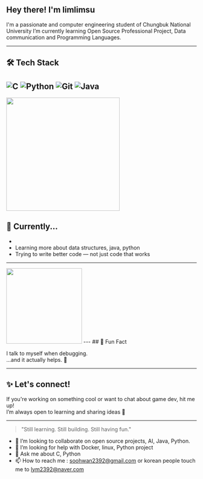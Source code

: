 ## Hey there! I'm limlimsu

I'm a passionate and  computer engineering student of Chungbuk National University 
I’m currently learning Open Source Professional Project, Data communication and Programming Languages. 

---

## 🛠 Tech Stack

![C](https://img.shields.io/badge/C-Basics-informational?logo=c)
![Python](https://img.shields.io/badge/Python-Learning-yellow?logo=python)
![Git](https://img.shields.io/badge/Git-Always%20Committing-orange?logo=git)
![Java](https://img.shields.io/badge/Java-Object%20Oriented-informational?logo=java)
---
<img src ="https://media.giphy.com/media/JIX9t2j0ZTN9S/giphy.gif" width="300"/>

## 🌱 Currently...

-  
- Learning more about data structures, java, python  
- Trying to write better code — not just code that works

---
<img src="https://media.giphy.com/media/sIIhZliB2McAo/giphy.gif" width="200"/>
---
## 🧠 Fun Fact

I talk to myself when debugging.  
...and it actually helps. 🤯

---

## ✨ Let's connect!

If you're working on something cool or want to chat about game dev, hit me up!  
I’m always open to learning and sharing ideas 💬

---

> "Still learning. Still building. Still having fun."
 
- 👯 I’m looking to collaborate on open source projects, AI, Java, Python.
- 🤔 I’m looking for help with Docker, linux, Python project
- 💬 Ask me about C, Python
- 📫 How to reach me : soohwan2392@gmail.com or korean people touch me to lym2392@naver.com


